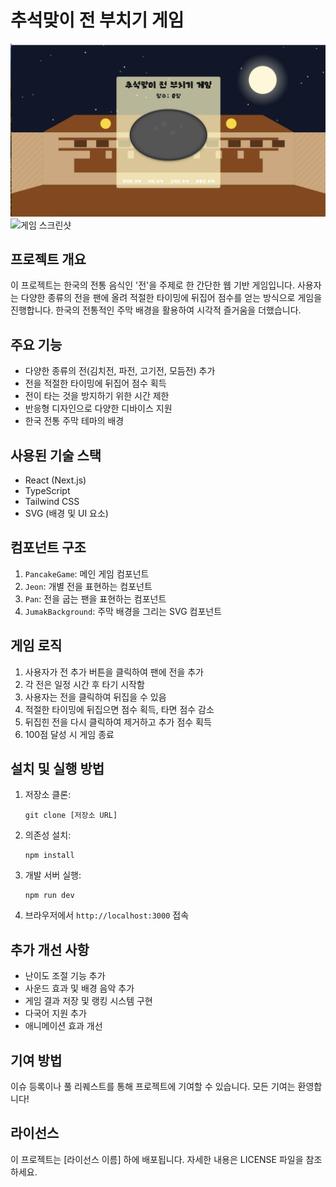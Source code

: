 # 추석맞이 전 부치기 게임

![게임 스크린샷](./public/pc-screenshot.png)
![게임 스크린샷](./public/moblie-screenshot.jpeg)

## 프로젝트 개요
이 프로젝트는 한국의 전통 음식인 '전'을 주제로 한 간단한 웹 기반 게임입니다. 사용자는 다양한 종류의 전을 팬에 올려 적절한 타이밍에 뒤집어 점수를 얻는 방식으로 게임을 진행합니다. 한국의 전통적인 주막 배경을 활용하여 시각적 즐거움을 더했습니다.

## 주요 기능
- 다양한 종류의 전(김치전, 파전, 고기전, 모듬전) 추가
- 전을 적절한 타이밍에 뒤집어 점수 획득
- 전이 타는 것을 방지하기 위한 시간 제한
- 반응형 디자인으로 다양한 디바이스 지원
- 한국 전통 주막 테마의 배경

## 사용된 기술 스택
- React (Next.js)
- TypeScript
- Tailwind CSS
- SVG (배경 및 UI 요소)

## 컴포넌트 구조
1. `PancakeGame`: 메인 게임 컴포넌트
2. `Jeon`: 개별 전을 표현하는 컴포넌트
3. `Pan`: 전을 굽는 팬을 표현하는 컴포넌트
4. `JumakBackground`: 주막 배경을 그리는 SVG 컴포넌트

## 게임 로직
1. 사용자가 전 추가 버튼을 클릭하여 팬에 전을 추가
2. 각 전은 일정 시간 후 타기 시작함
3. 사용자는 전을 클릭하여 뒤집을 수 있음
4. 적절한 타이밍에 뒤집으면 점수 획득, 타면 점수 감소
5. 뒤집힌 전을 다시 클릭하여 제거하고 추가 점수 획득
6. 100점 달성 시 게임 종료


## 설치 및 실행 방법
1. 저장소 클론:
   ```
   git clone [저장소 URL]
   ```
2. 의존성 설치:
   ```
   npm install
   ```
3. 개발 서버 실행:
   ```
   npm run dev
   ```
4. 브라우저에서 `http://localhost:3000` 접속

## 추가 개선 사항
- 난이도 조절 기능 추가
- 사운드 효과 및 배경 음악 추가
- 게임 결과 저장 및 랭킹 시스템 구현
- 다국어 지원 추가
- 애니메이션 효과 개선

## 기여 방법
이슈 등록이나 풀 리퀘스트를 통해 프로젝트에 기여할 수 있습니다. 모든 기여는 환영합니다!

## 라이선스
이 프로젝트는 [라이선스 이름] 하에 배포됩니다. 자세한 내용은 LICENSE 파일을 참조하세요.
